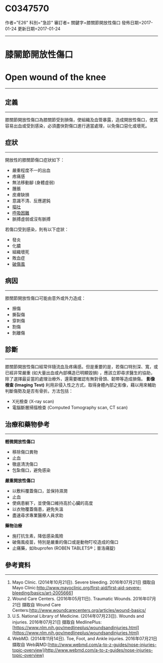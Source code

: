 # C0347570
作者="E26"
科別="急診"
審訂者=
關鍵字=膝關節開放性傷口
發佈日期=2017-01-24
更新日期=2017-01-24

----------
# 膝關節開放性傷口
# Open wound of the knee
----------
## 定義
----------

膝關節開放性傷口為膝關節受到損傷，使組織及血管暴露，造成開放性傷口，使其容易出血或受到感染，必須盡快對傷口進行適當處理，以免傷口惡化或壞死。

## 症狀
----------

開放性的膝關節傷口症狀如下：

- 嚴重程度不一的出血
- 疼痛感
- 無法移動腳 (身體虛弱)
- 腫脹
- 皮膚缺損
- 意識不清、反應遲鈍
- [嘔吐](C0042963)
- [呼吸困難](C0013404)
- 脈搏虛弱或沒有脈搏

若傷口受到感染，則有以下症狀：

- 發炎
- 化膿
- 組織壞死
- 敗血症
- [破傷風](C0039614)
## 病因
----------

膝關節開放性傷口可能由意外或外力造成：

- 擦傷
- 撕裂傷
- 穿刺傷
- 割傷
- 剝離傷
## 診斷
----------

膝關節開放性傷口經常伴隨流血及疼痛感。但是重要的是，若傷口特別深、寬，或已經非常嚴重 (如大量出血或內部構造已明顯毀損) ，應該立即尋求醫生的協助，除了選擇最妥當的處理治療外，還需要確認有無對骨頭、韌帶等造成損傷。
**影像檢查 (Imaging Test)**
利用非侵入性之方式，取得身體內部之影像，藉以用來輔助判斷傷勢及是否有骨折。方法包括：

- X光檢查 (X-ray scan)
- 電腦斷層掃描檢查 (Computed Tomography scan, CT scan)
## 治療和藥物參考
----------

**輕微********開放性傷口******

- 移除傷口異物
- 止血
- 徹底清洗傷口
- 包紮傷口，避免感染

**嚴重********開放性傷口******

- 以敷料覆蓋傷口，並保持濕潤
- 止血
- 使病患躺下，並使傷口維持高於心臟的高度
- 以衣物覆蓋傷患，避免失溫
- 盡速尋求專業醫療人員求助

**藥物治療**

- 施打抗生素，降低感染風險
- 破傷風疫苗，特別是嚴重的傷口或是動物叮咬造成的傷口
- 止痛藥，如Ibuprofen (ROBEN TABLETS®；普洛痛錠)
## 參考資料
----------
1. Mayo Clinic. (2014年10月21日). Severe bleeding. 2016年07月21日 擷取自 Mayo Clinic:http://www.mayoclinic.org/first-aid/first-aid-severe-bleeding/basics/art-20056661
2. Wound Care Centers. (2016年05月11日). Traumatic Wounds. 2016年07月21日 擷取自 Wound Care Centers:http://www.woundcarecenters.org/articles/wound-basics/
3. U.S. National Library of Medicine. (2014年07月23日). Wounds and injuries. 2016年07月21日 擷取自 MedlinePlus:[https://www.nlm.nih.gov/medlineplus/woundsandinjuries.html](https://www.nlm.nih.gov/medlineplus/woundsandinjuries.html)
4. WebMD. (2014年11月14日). Toe, Foot, and Ankle injuries. 2016年07月21日 擷取自 Web與MD:[http://www.webmd.com/a-to-z-guides/nose-injuries-topic-overview](http://www.webmd.com/a-to-z-guides/nose-injuries-topic-overview)

